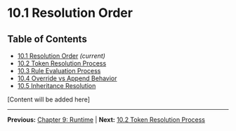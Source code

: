 # 10.1 Resolution Order

## Table of Contents
- [10.1 Resolution Order](./10.1-resolution-order.md) *(current)*
- [10.2 Token Resolution Process](./10.2-token-resolution-process.md)
- [10.3 Rule Evaluation Process](./10.3-rule-evaluation-process.md)
- [10.4 Override vs Append Behavior](./10.4-override-vs-append-behavior.md)
- [10.5 Inheritance Resolution](./10.5-inheritance-resolution.md)

[Content will be added here]

---

**Previous:** [Chapter 9: Runtime](../09-runtime/index.md) | **Next:** [10.2 Token Resolution Process](./10.2-token-resolution-process.md)
